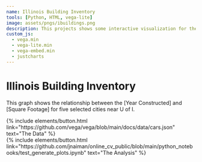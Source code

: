 ```yaml
---
name: Illinois Building Inventory
tools: [Python, HTML, vega-lite]
image: assets/pngs/ibuildings.png
description: This projects shows some interactive visualization for the Illinois Buildings Inventory dataset.
custom_js:
  - vega.min
  - vega-lite.min
  - vega-embed.min
  - justcharts
---
```



# Illinois Building Inventory

This graph shows the relationship between the [Year Constructed] and [Square Footage] for five selected cities near U of I.

<vegachart schema-url="{{ site.baseurl }}/assets/json/altair_ctbuilding.json" style="width: 100%"></vegachart>




<!-- these are written in a combo of html and liquid --> 

<div class="left">
{% include elements/button.html link="https://github.com/vega/vega/blob/main/docs/data/cars.json" text="The Data" %}
</div>

<div class="right">
{% include elements/button.html link="https://github.com/jnaiman/online_cv_public/blob/main/python_notebooks/test_generate_plots.ipynb" text="The Analysis" %}
</div>

